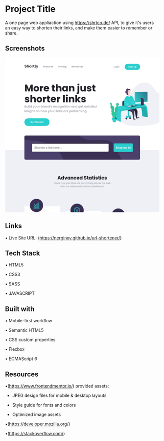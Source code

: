# Project Title

A one page web appliaction using https://shrtco.de/ API, to give it's users an easy way to shorten their links, and make them easier to remember or share.



## Screenshots

![App Screenshot](images/screenshot.png)

## Links

• Live Site URL: (https://nerginov.github.io/url-shortener/)
## Tech Stack

• HTML5

• CSS3

• SASS

• JAVASCRIPT

## Built with 

• Mobile-first workflow

• Semantic HTML5

• CSS custom properties

• Flexbox

• ECMAScript 6




## Resources
•(https://www.frontendmentor.io/) provided assets:

- JPEG design files for mobile & desktop layouts

- Style guide for fonts and colors

- Optimized image assets

•(https://developer.mozilla.org/)

•(https://stackoverflow.com/)
